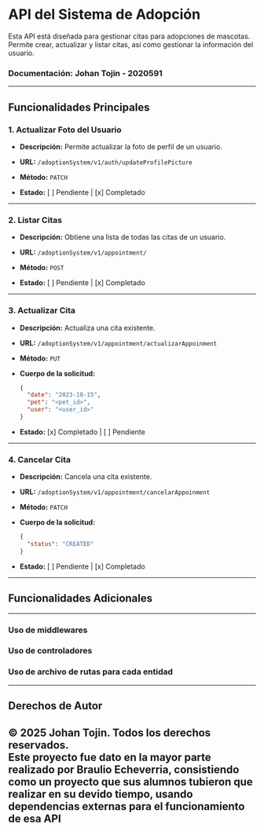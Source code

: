 # API del Sistema de Adopción

Esta API está diseñada para gestionar citas para adopciones de mascotas. Permite crear, actualizar y listar citas, así como gestionar la información del usuario.

### Documentación: Johan Tojin - 2020591

---

## Funcionalidades Principales

### 1. **Actualizar Foto del Usuario**
   - **Descripción:** Permite actualizar la foto de perfil de un usuario.

   - **URL:** `/adoptionSystem/v1/auth/updateProfilePicture`
   - **Método:** `PATCH`
   - **Estado:** [ ] Pendiente | [x] Completado

---

### 2. **Listar Citas**
   - **Descripción:** Obtiene una lista de todas las citas de un usuario.

   - **URL:** `/adoptionSystem/v1/appointment/`
   - **Método:** `POST`
   - **Estado:** [ ] Pendiente | [x] Completado

---

### 3. **Actualizar Cita**
   - **Descripción:** Actualiza una cita existente.

   - **URL:** `/adoptionSystem/v1/appointment/actualizarAppoinment`
   - **Método:** `PUT`
   - **Cuerpo de la solicitud:**
     ```json
     {
       "date": "2023-10-15",
       "pet": "<pet_id>",
       "user": "<user_id>"
     }
     ```
   - **Estado:** [x] Completado | [ ] Pendiente

---

### 4. **Cancelar Cita**
   - **Descripción:** Cancela una cita existente.
   
   - **URL:** `/adoptionSystem/v1/appointment/cancelarAppoinment`
   - **Método:** `PATCH`
   - **Cuerpo de la solicitud:**
     ```json
     {
       "status": "CREATED"
     }
     ```
   - **Estado:** [ ] Pendiente | [x] Completado

---

## Funcionalidades Adicionales


---
### Uso de middlewares
### Uso de controladores
### Uso de archivo de rutas para cada entidad

---

## Derechos de Autor

© 2025 Johan Tojin. Todos los derechos reservados.  
Este proyecto fue dato en la mayor parte realizado por Braulio Echeverria, consistiendo como un proyecto que sus 
alumnos tubieron que realizar en su devido tiempo, usando dependencias externas para el funcionamiento de esa API
---


